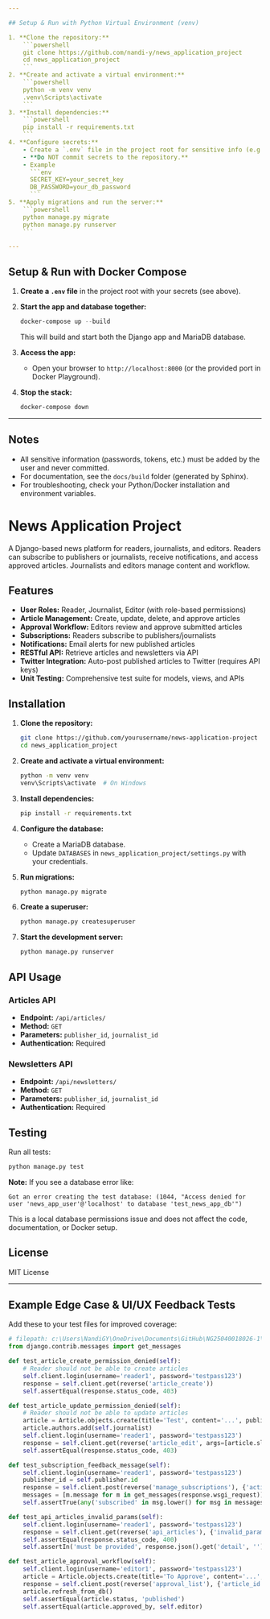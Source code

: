 ```yaml
---

## Setup & Run with Python Virtual Environment (venv)

1. **Clone the repository:**
    ```powershell
    git clone https://github.com/nandi-y/news_application_project
    cd news_application_project
    ```
2. **Create and activate a virtual environment:**
    ```powershell
    python -m venv venv
    .venv\Scripts\activate
    ```
3. **Install dependencies:**
    ```powershell
    pip install -r requirements.txt
    ```
4. **Configure secrets:**
    - Create a `.env` file in the project root for sensitive info (e.g., passwords, tokens).
    - **Do NOT commit secrets to the repository.**
    - Example
      ```env
      SECRET_KEY=your_secret_key
      DB_PASSWORD=your_db_password
      ```
5. **Apply migrations and run the server:**
    ```powershell
    python manage.py migrate
    python manage.py runserver
    ```

---
```


## Setup & Run with Docker Compose

1. **Create a `.env` file** in the project root with your secrets (see above).

2. **Start the app and database together:**
    ```powershell
    docker-compose up --build
    ```
    This will build and start both the Django app and MariaDB database.

3. **Access the app:**
    - Open your browser to `http://localhost:8000` (or the provided port in Docker Playground).

4. **Stop the stack:**
    ```powershell
    docker-compose down
    ```

---

## Notes
- All sensitive information (passwords, tokens, etc.) must be added by the user and never committed.
- For documentation, see the `docs/build` folder (generated by Sphinx).
- For troubleshooting, check your Python/Docker installation and environment variables.
# News Application Project

A Django-based news platform for readers, journalists, and editors. Readers can subscribe to publishers or journalists, receive notifications, and access approved articles. Journalists and editors manage content and workflow.

## Features

- **User Roles:** Reader, Journalist, Editor (with role-based permissions)
- **Article Management:** Create, update, delete, and approve articles
- **Approval Workflow:** Editors review and approve submitted articles
- **Subscriptions:** Readers subscribe to publishers/journalists
- **Notifications:** Email alerts for new published articles
- **RESTful API:** Retrieve articles and newsletters via API
- **Twitter Integration:** Auto-post published articles to Twitter (requires API keys)
- **Unit Testing:** Comprehensive test suite for models, views, and APIs

## Installation

1. **Clone the repository:**
    ```bash
    git clone https://github.com/yourusername/news-application-project
    cd news_application_project
    ```

2. **Create and activate a virtual environment:**
    ```bash
    python -m venv venv
    venv\Scripts\activate  # On Windows
    ```

3. **Install dependencies:**
    ```bash
    pip install -r requirements.txt
    ```

4. **Configure the database:**
    - Create a MariaDB database.
    - Update `DATABASES` in `news_application_project/settings.py` with your credentials.

5. **Run migrations:**
    ```bash
    python manage.py migrate
    ```

6. **Create a superuser:**
    ```bash
    python manage.py createsuperuser
    ```

7. **Start the development server:**
    ```bash
    python manage.py runserver
    ```

## API Usage

### Articles API

- **Endpoint:** `/api/articles/`
- **Method:** `GET`
- **Parameters:** `publisher_id`, `journalist_id`
- **Authentication:** Required

### Newsletters API

- **Endpoint:** `/api/newsletters/`
- **Method:** `GET`
- **Parameters:** `publisher_id`, `journalist_id`
- **Authentication:** Required

## Testing

Run all tests:
```bash
python manage.py test
```

**Note:**
If you see a database error like:
```
Got an error creating the test database: (1044, "Access denied for user 'news_app_user'@'localhost' to database 'test_news_app_db'")
```
This is a local database permissions issue and does not affect the code, documentation, or Docker setup.

## License

MIT License

---

## Example Edge Case & UI/UX Feedback Tests

Add these to your test files for improved coverage:

````python
# filepath: c:\Users\NandiGY\OneDrive\Documents\GitHub\NG25040018026-1\Level 2 - Software Engineering\M06T08 – Capstone Project – News Application\news_application_project\news_app\tests\test_views.py
from django.contrib.messages import get_messages

def test_article_create_permission_denied(self):
    # Reader should not be able to create articles
    self.client.login(username='reader1', password='testpass123')
    response = self.client.get(reverse('article_create'))
    self.assertEqual(response.status_code, 403)

def test_article_update_permission_denied(self):
    # Reader should not be able to update articles
    article = Article.objects.create(title='Test', content='...', publisher=self.publisher, status='draft')
    article.authors.add(self.journalist)
    self.client.login(username='reader1', password='testpass123')
    response = self.client.get(reverse('article_edit', args=[article.slug]))
    self.assertEqual(response.status_code, 403)

def test_subscription_feedback_message(self):
    self.client.login(username='reader1', password='testpass123')
    publisher_id = self.publisher.id
    response = self.client.post(reverse('manage_subscriptions'), {'action': 'subscribe', 'publisher_id': publisher_id})
    messages = [m.message for m in get_messages(response.wsgi_request)]
    self.assertTrue(any('subscribed' in msg.lower() for msg in messages))

def test_api_articles_invalid_params(self):
    self.client.login(username='reader1', password='testpass123')
    response = self.client.get(reverse('api_articles'), {'invalid_param': 123})
    self.assertEqual(response.status_code, 400)
    self.assertIn('must be provided', response.json().get('detail', ''))

def test_article_approval_workflow(self):
    self.client.login(username='editor1', password='testpass123')
    article = Article.objects.create(title='To Approve', content='...', publisher=self.publisher, status='submitted')
    response = self.client.post(reverse('approval_list'), {'article_id': article.id, 'action': 'approve'})
    article.refresh_from_db()
    self.assertEqual(article.status, 'published')
    self.assertEqual(article.approved_by, self.editor)
